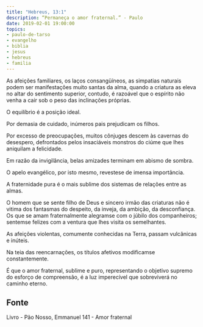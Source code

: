 ```yaml
---
title: "Hebreus, 13:1"
description: “Permaneça o amor fraternal.” - Paulo 
date: 2019-02-01 19:00:00
topics: 
- paulo-de-tarso
- evangelho
- biblia
- jesus
- hebreus
- familia
---
```


As afeições familiares, os laços consangüíneos, as simpatias naturais podem
ser manifestações muito santas da alma, quando a criatura as eleva no altar do
sentimento superior, contudo, é razoável que o espírito não venha a cair sob o peso
das inclinações próprias.

O equilíbrio é a posição ideal.

Por demasia de cuidado, inúmeros pais prejudicam os filhos.

Por excesso de preocupações, muitos cônjuges descem às cavernas do
desespero, defrontados pelos insaciáveis monstros do ciúme que lhes aniquilam a
felicidade.

Em razão da invigilância, belas amizades terminam em abismo de sombra.

O apelo evangélico, por isto mesmo, reveste­se de imensa importância.

A fraternidade pura é o mais sublime dos sistemas de relações entre as
almas.

O homem que se sente filho de Deus e sincero irmão das criaturas não é
vitima dos fantasmas do despeito, da inveja, da ambição, da desconfiança. Os que se
amam fraternalmente alegram­se com o júbilo dos companheiros; sentem­se felizes
com a ventura que lhes visita os semelhantes.

As afeições violentas, comumente conhecidas na Terra, passam vulcânicas
e inúteis.

Na teia das reencarnações, os títulos afetivos modificam­se constantemente.

É que o amor fraternal, sublime e puro, representando o objetivo supremo do esforço
de compreensão, é a luz imperecível que sobreviverá no caminho eterno.



## Fonte
Livro - Pão Nosso, Emmanuel
141 - Amor fraternal
